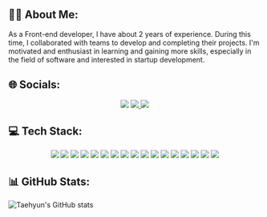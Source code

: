 <h2>👨‍💻 About Me:</h2>
As a Front-end developer, I have about 2 years of experience. During this time, I collaborated with teams to develop and completing their projects. I'm motivated and enthusiast in learning and gaining more skills, especially in the field of software and interested in startup development.

<h2>🌐 Socials:</h2>
<div align=center>
<a href='https://www.instagram.com/sinamadadii/'><img src='https://img.shields.io/badge/Instagram-E4405F?style=for-the-badge&logo=instagram&logoColor=white'/></a>
<a href='https://www.linkedin.com/in/sina-madadi-9168791aa'><img src='https://img.shields.io/badge/LinkedIn-0077B5?style=for-the-badge&logo=linkedin&logoColor=white'/>
<a href='mailto:sinamadadi.work@gmail.com'><img src='https://img.shields.io/badge/Gmail-D14836?style=for-the-badge&logo=gmail&logoColor=white' /></a>
</a>
</div>

<h2>💻 Tech Stack:</h2>
<div align=center>
  <a><img src='https://img.shields.io/badge/HTML5-E34F26?style=for-the-badge&logo=html5&logoColor=white' /></a>
  <a><img src='https://img.shields.io/badge/CSS3-1572B6?style=for-the-badge&logo=css3&logoColor=white' /></a>
  <a><img src='https://img.shields.io/badge/JavaScript-F7DF1E?style=for-the-badge&logo=javascript&logoColor=black' /></a>
  <a><img src='https://img.shields.io/badge/TypeScript-007ACC?style=for-the-badge&logo=typescript&logoColor=white' /></a>
  <a><img src='https://img.shields.io/badge/Sass-CC6699?style=for-the-badge&logo=sass&logoColor=white' /></a>
  <a><img src='https://img.shields.io/badge/React-20232A?style=for-the-badge&logo=react&logoColor=61DAFB' /></a>
  <a><img src='https://img.shields.io/badge/Bootstrap-563D7C?style=for-the-badge&logo=bootstrap&logoColor=white' /></a>
  <a><img src='https://img.shields.io/badge/Redux-593D88?style=for-the-badge&logo=redux&logoColor=white' /></a>
  <a><img src='https://img.shields.io/badge/React_Router-CA4245?style=for-the-badge&logo=react-router&logoColor=white' /></a>
  <a><img src='https://img.shields.io/badge/jQuery-0769AD?style=for-the-badge&logo=jquery&logoColor=white' /></a>
  <a><img src='https://img.shields.io/badge/chart.js-F5788D.svg?style=for-the-badge&logo=chart.js&logoColor=white' /></a>
  <a><img src='https://img.shields.io/badge/-AntDesign-%230170FE?style=for-the-badge&logo=ant-design&logoColor=white' /></a>
  <a><img src='https://img.shields.io/badge/NPM-%23CB3837.svg?style=for-the-badge&logo=npm&logoColor=white' /></a>
  <a><img src='https://img.shields.io/badge/yarn-%232C8EBB.svg?style=for-the-badge&logo=yarn&logoColor=white' /></a>
  <a><img src='https://img.shields.io/badge/Next-black?style=for-the-badge&logo=next.js&logoColor=white' /></a>
  <a><img src='https://img.shields.io/badge/vite-%23646CFF.svg?style=for-the-badge&logo=vite&logoColor=white' /></a>
  <a><img src='https://img.shields.io/badge/git-%23F05033.svg?style=for-the-badge&logo=git&logoColor=white' /></a>
</div>
<h2>📊 GitHub Stats:</h2>

![Taehyun's GitHub stats](https://github-readme-stats.vercel.app/api?username=sinamadadii&hide=prs&count_private=true&include_all_commits=true&show_icons=true&theme=swift)
